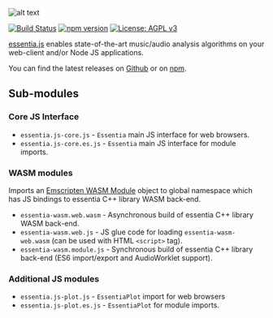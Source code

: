 
![alt text](https://user-images.githubusercontent.com/14850001/66190489-67098d80-e68c-11e9-9a7c-35b82f6635e1.png)

[![Build Status](https://travis-ci.org/MTG/essentia.js.svg?branch=master)](https://travis-ci.org/MTG/essentia.js)
[![npm version](https://badge.fury.io/js/essentia.js.svg)](https://badge.fury.io/js/essentia.js)
[![License: AGPL v3](https://img.shields.io/badge/License-AGPL%20v3-blue.svg)](https://www.gnu.org/licenses/agpl-3.0)

[essentia.js](https://essentia.upf.edu/essentiajs) enables state-of-the-art music/audio analysis algorithms on your web-client and/or Node JS applications. 

You can find the latest releases on [Github](https://github.com/MTG/essentia.js/releases) or on [npm](https://www.npmjs.com/package/essentia.js).


## Sub-modules

### Core JS Interface

- `essentia.js-core.js` - `Essentia` main JS interface for web browsers.
- `essentia.js-core.es.js` - `Essentia` main JS interface for module imports.

### WASM modules 

Imports an [Emscripten WASM Module](https://emscripten.org/docs/api_reference/module.html) object to global namespace which has JS bindings to essentia C++ library WASM back-end.

- `essentia-wasm.web.wasm` - Asynchronous build of essentia C++ library WASM back-end. 
- `essentia-wasm.web.js` - JS glue code for loading `essentia-wasm-web.wasm` (can be used with HTML `<script>` tag).
- `essentia-wasm.module.js` - Synchronous build of essentia C++ library back-end (ES6 import/export and AudioWorklet support).
  
  
### Additional JS modules

- `essentia.js-plot.js` - `EssentiaPlot` import for  web browsers
- `essentia.js-plot.es.js` - `EssentiaPlot` for module imports.


&nbsp;